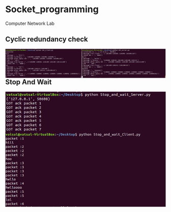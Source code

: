 # Socket_programming
Computer Network Lab
  ## Cyclic redundancy check
   <img src="crc.PNG"
     alt="crc.png"
     style="float: left; margin-right: 10px;" />
  ## Stop And Wait
   <img src="SAWS.PNG"
     alt="SWAS.png"
     style="float: left; margin-right: 10px;" />
   <img src="SAWC.PNG"
     alt="SAWC.png"
     style="float: left; margin-right: 10px;" />
